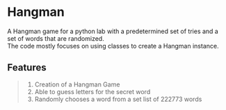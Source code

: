 # Hangman

A Hangman game for a python lab with a predetermined set of tries and a set of words that are randomized.  
The code mostly focuses on using classes to create a Hangman instance.

## Features
>1. Creation of a Hangman Game  
>2. Able to guess letters for the secret word  
>3. Randomly chooses a word from a set list of 222773 words
